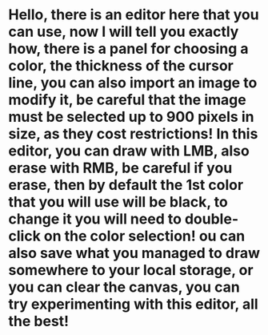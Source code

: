 # Hello, there is an editor here that you can use, now I will tell you exactly how, there is a panel for choosing a color, the thickness of the cursor line, you can also import an image to modify it, be careful that the image must be selected up to 900 pixels in size, as they cost restrictions! In this editor, you can draw with LMB, also erase with RMB, be careful if you erase, then by default the 1st color that you will use will be black, to change it you will need to double-click on the color selection! ou can also save what you managed to draw somewhere to your local storage, or you can clear the canvas, you can try experimenting with this editor, all the best!
